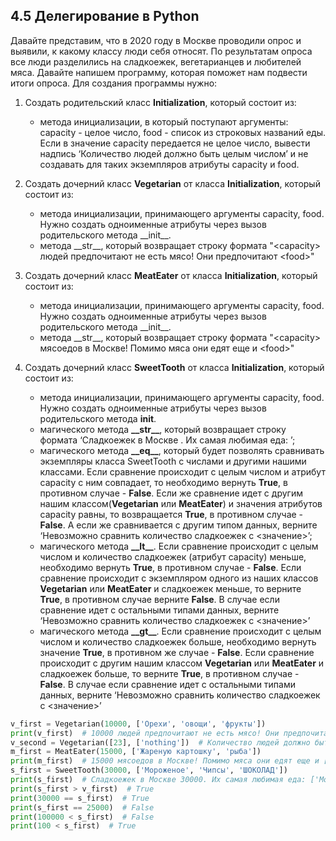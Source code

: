 ## 4.5 Делегирование в Python

Давайте представим, что в 2020 году в Москве проводили опрос и выявили, к какому классу люди себя относят. По результатам опроса все люди разделились на сладкоежек, вегетарианцев и любителей мяса. Давайте напишем программу, которая поможет нам подвести итоги опроса. Для создания программы нужно:

1. Создать родительский класс **Initialization**, который состоит из:

    - метода инициализации, в который поступают аргументы: capacity - целое число, food - список из строковых названий еды. Если в значение capacity  передается не целое число, вывести надпись ‘Количество людей должно быть целым числом’ и не создавать для таких экземпляров атрибуты capacity и food.

2. Создать дочерний класс **Vegetarian** от класса **Initialization**, который состоит из: 

    - метода инициализации, принимающего аргументы capacity, food. Нужно создать одноименные атрибуты через вызов родительского метода \_\_init__.
    - метода \_\_str__, который возвращает строку формата "\<capacity> людей предпочитают не есть мясо! Они предпочитают \<food>"

3. Создать дочерний класс **MeatEater** от класса **Initialization**, который состоит из: 

    - метода инициализации, принимающего аргументы capacity, food. Нужно создать одноименные атрибуты через вызов родительского метода \_\_init__.
    - метода \_\_str__, который возвращает строку формата "\<capacity> мясоедов в Москве! Помимо мяса они едят еще и \<food>"

4. Создать дочерний класс **SweetTooth** от класса **Initialization**, который состоит из: 

    - метода инициализации, принимающего аргументы capacity, food. Нужно создать одноименные атрибуты через вызов родительского метода __init__.
    - магического метода **\_\_str__**, который возвращает строку формата ‘Сладкоежек в Москве <capacity>. Их самая любимая еда: <food>’; 
    - магического  метода **\_\_eq__**, который будет позволять сравнивать экземпляры класса SweetTooth  с числами и другими нашими классами. Если сравнение происходит с целым числом и атрибут capacity с ним совпадает, то необходимо вернуть **True**, в противном случае - **False**. Если же сравнение идет с другим нашим классом(**Vegetarian** или **MeatEater**) и значения атрибутов capacity равны, то возвращается **True**, в противном случае - **False**. А если же сравнивается с другим типом данных, верните ‘Невозможно сравнить количество сладкоежек с <значение>’;
    - магического  метода **\_\_lt__**. Если сравнение происходит с целым числом и количество сладкоежек (атрибут capacity) меньше, необходимо вернуть **True**, в противном случае - **False**. Если сравнение происходит с экземпляром одного из наших классов **Vegetarian** или **MeatEater** и сладкоежек меньше, то верните **True**, в противном случае верните **False**. В случае если сравнение идет с остальными типами данных, верните ‘Невозможно сравнить количество сладкоежек с <значение>’
    - магического  метода **\_\_gt__**. Если сравнение происходит с целым числом и количество сладкоежек больше, необходимо вернуть значение **True**, в противном же случае - **False**. Если сравнение происходит с другим нашим классом **Vegetarian** или **MeatEater** и сладкоежек больше, то верните **True**, в противном случае - **False**. В случае если сравнение идет с остальными типами данных, верните ‘Невозможно сравнить количество сладкоежек с \<значение>’

``` python
v_first = Vegetarian(10000, ['Орехи', 'овощи', 'фрукты'])
print(v_first)  # 10000 людей предпочитают не есть мясо! Они предпочитают ['Орехи', 'овощи', 'фрукты']
v_second = Vegetarian([23], ['nothing'])  # Количество людей должно быть целым числом
m_first = MeatEater(15000, ['Жареную картошку', 'рыба'])
print(m_first)  # 15000 мясоедов в Москве! Помимо мяса они едят еще и ['Жареную картошку', 'рыба']
s_first = SweetTooth(30000, ['Мороженое', 'Чипсы', 'ШОКОЛАД'])
print(s_first)  # Сладкоежек в Москве 30000. Их самая любимая еда: ['Мороженое', 'Чипсы', 'ШОКОЛАД']
print(s_first > v_first)  # True
print(30000 == s_first)  # True
print(s_first == 25000)  # False
print(100000 < s_first)  # False
print(100 < s_first)  # True
```
